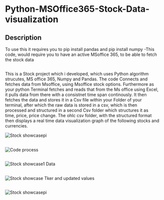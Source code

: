 # Python-MSOffice365-Stock-Data-visualization
 
 
 ## Description
 To use this it requires you to pip install pandas and pip install numpy
 -This code, would require you to have an active MSoffice 365, to be able to fetch the stock data
 ##
 This is a Stock project which i developed, which uses Python algorithm strucutes, MS office 365, Numpy and Pandas. The code Connects and fetches data from Msoffice, using  Msoffice stock options. Furthermore as  your python Terminal fetches and reads that from the Ms office using  Excel, it pulls data from there with a  consistnet time span continously. It then fetches the data and stores it in a Csv file within your Folder of your terminal, after which the raw data is stored in a csv, which is then processed and structured in a second Csv folder which structures it as time, price, price change. The ohlc csv folder, with the structured format then displays a real time data visualization graph of the following stocks and currencies.
 
 
 
![Stock showcasepi](https://user-images.githubusercontent.com/97313664/184990277-6a4eadb1-0a16-4cef-a82f-236a155b7374.png)
##

 ![Code process](https://user-images.githubusercontent.com/97313664/184996153-32b87951-1e5b-4947-9a79-f1bc76f45d5e.png)
 ##
 
![Stock showcase1 Data](https://user-images.githubusercontent.com/97313664/185472470-896fc3ae-7db0-418f-bbac-78f57826094a.png)
##
![Stock showcase Tker and updated values](https://user-images.githubusercontent.com/97313664/185472527-b3ec904d-06ee-400d-a66b-4b9100a09ae8.png)
##
![Stock showcasepi](https://user-images.githubusercontent.com/97313664/185472609-0e1f46bf-c1db-4bb8-8c48-d9a6c2955b8a.png)
